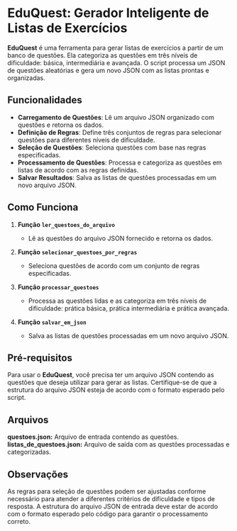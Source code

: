 # EduQuest: Gerador Inteligente de Listas de Exercícios

**EduQuest** é uma ferramenta para gerar listas de exercícios a partir de um banco de questões. Ela categoriza as questões em três níveis de dificuldade: básica, intermediária e avançada. O script processa um JSON de questões aleatórias e gera um novo JSON com as listas prontas e organizadas.

## Funcionalidades

- **Carregamento de Questões**: Lê um arquivo JSON organizado com questões e retorna os dados.
- **Definição de Regras**: Define três conjuntos de regras para selecionar questões para diferentes níveis de dificuldade.
- **Seleção de Questões**: Seleciona questões com base nas regras especificadas.
- **Processamento de Questões**: Processa e categoriza as questões em listas de acordo com as regras definidas.
- **Salvar Resultados**: Salva as listas de questões processadas em um novo arquivo JSON.

## Como Funciona

1. **Função `ler_questoes_do_arquivo`**
   - Lê as questões do arquivo JSON fornecido e retorna os dados.

2. **Função `selecionar_questoes_por_regras`**
   - Seleciona questões de acordo com um conjunto de regras especificadas.

3. **Função `processar_questoes`**
   - Processa as questões lidas e as categoriza em três níveis de dificuldade: prática básica, prática intermediária e prática avançada.

4. **Função `salvar_em_json`**
   - Salva as listas de questões processadas em um novo arquivo JSON.

## Pré-requisitos

Para usar o **EduQuest**, você precisa ter um arquivo JSON contendo as questões que deseja utilizar para gerar as listas. Certifique-se de que a estrutura do arquivo JSON esteja de acordo com o formato esperado pelo script.

## Arquivos

**questoes.json:** Arquivo de entrada contendo as questões.
**listas_de_questoes.json:** Arquivo de saída com as questões processadas e categorizadas.

## Observações

As regras para seleção de questões podem ser ajustadas conforme necessário para atender a diferentes critérios de dificuldade e tipos de resposta.
A estrutura do arquivo JSON de entrada deve estar de acordo com o formato esperado pelo código para garantir o processamento correto.
